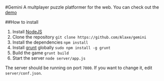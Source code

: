 #Gemini
A multplayer puzzle platformer for the web. You can check out the [demo][demo]

##How to install
1. Install [NodeJS][node]
2. Clone the repository `git clone https://github.com/Alaxe/gemini`
3. Install the dependencies `npm install`
4. Install [grunt][grunt] globally `sudo npm install -g grunt`
5. Build the game `grunt build`
6. Start the server `node server/app.js`

The server should be running on port `7000`. If you want to change it, edit
`server/conf.json`.

[demo]: http://playgemin.tk
[node]: http://nodejs.org
[grunt]: http://gruntjs.com
